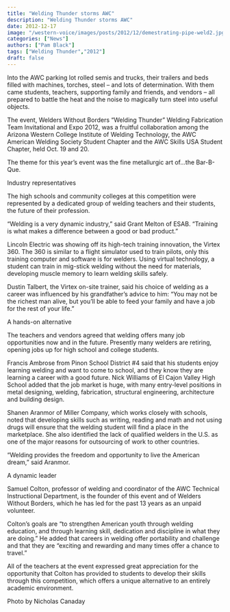 ```yaml
---
title: "Welding Thunder storms AWC"
description: "Welding Thunder storms AWC"
date: 2012-12-17
image: "/western-voice/images/posts/2012/12/demestrating-pipe-weld2.jpg"
categories: ["News"]
authors: ["Pam Black"]
tags: ["Welding Thunder","2012"]
draft: false
---
```

Into the AWC parking lot rolled semis and trucks, their trailers and beds filled with machines, torches, steel – and lots of determination. With them came students, teachers, supporting family and friends, and vendors – all prepared to battle the heat and the noise to magically turn steel into useful objects.

The event, Welders Without Borders “Welding Thunder” Welding Fabrication Team Invitational and Expo 2012, was a fruitful collaboration among the Arizona Western College Institute of Welding Technology, the AWC American Welding Society Student Chapter and the AWC Skills USA Student Chapter, held Oct. 19 and 20.

The theme for this year’s event was the fine metallurgic art of…the Bar-B-Que.

Industry representatives

The high schools and community colleges at this competition were represented by a dedicated group of welding teachers and their students, the future of their profession.

“Welding is a very dynamic industry,” said Grant Melton of ESAB. “Training is what makes a difference between a good or bad product.”

Lincoln Electric was showing off its high-tech training innovation, the Virtex 360. The 360 is similar to a flight simulator used to train pilots, only this training computer and software is for welders. Using virtual technology, a student can train in mig-stick welding without the need for materials, developing muscle memory to learn welding skills safely.

Dustin Talbert, the Virtex on-site trainer, said his choice of welding as a career was influenced by his grandfather’s advice to him: “You may not be the richest man alive, but you’ll be able to feed your family and have a job for the rest of your life.”

A hands-on alternative

The teachers and vendors agreed that welding offers many job opportunities now and in the future. Presently many welders are retiring, opening jobs up for high school and college students.

Francis Ambrose from Pinon School District #4 said that his students enjoy learning welding and want to come to school, and they know they are learning a career with a good future. Nick Williams of El Cajon Valley High School added that the job market is huge, with many entry-level positions in metal designing, welding, fabrication, structural engineering, architecture and building design.

Shanen Aranmor of Miller Company, which works closely with schools, noted that developing skills such as writing, reading and math and not using drugs will ensure that the welding student will find a place in the marketplace. She also identified the lack of qualified welders in the U.S. as one of the major reasons for outsourcing of work to other countries.

“Welding provides the freedom and opportunity to live the American dream,” said Aranmor.

A dynamic leader

Samuel Colton, professor of welding and coordinator of the AWC Technical Instructional Department, is the founder of this event and of Welders Without Borders, which he has led for the past 13 years as an unpaid volunteer.

Colton’s goals are “to strengthen American youth through welding education, and through learning skill, dedication and discipline in what they are doing.” He added that careers in welding offer portability and challenge and that they are “exciting and rewarding and many times offer a chance to travel.”

All of the teachers at the event expressed great appreciation for the opportunity that Colton has provided to students to develop their skills through this competition, which offers a unique alternative to an entirely academic environment.

Photo by Nicholas Canaday
